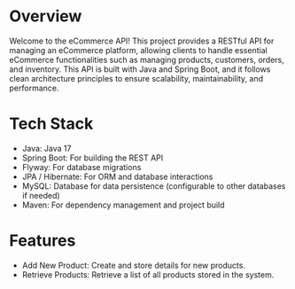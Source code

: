 # Overview
 Welcome to the eCommerce API! This project provides a RESTful API for managing an eCommerce platform, allowing clients to handle essential eCommerce functionalities such as managing products, customers, orders, and inventory. This API is built with Java and Spring Boot, and it follows clean architecture principles to ensure scalability, maintainability, and performance.

# Tech Stack
- Java: Java 17
- Spring Boot: For building the REST API
- Flyway: For database migrations
- JPA / Hibernate: For ORM and database interactions
- MySQL: Database for data persistence (configurable to other databases if needed)
- Maven: For dependency management and project build

# Features
- Add New Product: Create and store details for new products.
- Retrieve Products: Retrieve a list of all products stored in the system.
